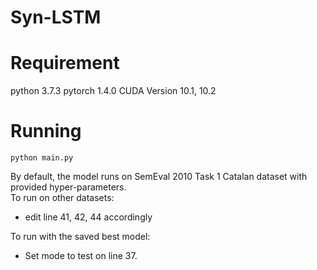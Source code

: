 # Syn-LSTM

# Requirement
python 3.7.3
pytorch 1.4.0
CUDA Version 10.1, 10.2


# Running   
```
python main.py  
```
By default, the model runs on SemEval 2010 Task 1 Catalan dataset with provided hyper-parameters.  
To run on other datasets:    
  - edit line 41, 42, 44 accordingly

To run with the saved best model:  
  - Set mode to test on line 37.
